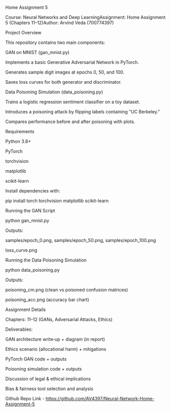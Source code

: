 Home Assignment 5

Course: Neural Networks and Deep LearningAssignment: Home Assignment 5 (Chapters 11–12)Author: Arvind Veda (700774397)

Project Overview

This repository contains two main components:

GAN on MNIST (gan_mnist.py)

Implements a basic Generative Adversarial Network in PyTorch.

Generates sample digit images at epochs 0, 50, and 100.

Saves loss curves for both generator and discriminator.

Data Poisoning Simulation (data_poisoning.py)

Trains a logistic regression sentiment classifier on a toy dataset.

Introduces a poisoning attack by flipping labels containing "UC Berkeley."

Compares performance before and after poisoning with plots.

Requirements

Python 3.8+

PyTorch

torchvision

matplotlib

scikit-learn

Install dependencies with:

pip install torch torchvision matplotlib scikit-learn

Running the GAN Script

python gan_mnist.py

Outputs:

samples/epoch_0.png, samples/epoch_50.png, samples/epoch_100.png

loss_curve.png

Running the Data Poisoning Simulation

python data_poisoning.py

Outputs:

poisoning_cm.png (clean vs poisoned confusion matrices)

poisoning_acc.png (accuracy bar chart)

Assignment Details

Chapters: 11–12 (GANs, Adversarial Attacks, Ethics)

Deliverables:

GAN architecture write‑up + diagram (in report)

Ethics scenario (allocational harm) + mitigations

PyTorch GAN code + outputs

Poisoning simulation code + outputs

Discussion of legal & ethical implications

Bias & fairness tool selection and analysis

Github Repo Link - https://github.com/AV4397/Neural-Network-Home-Assignment-5
